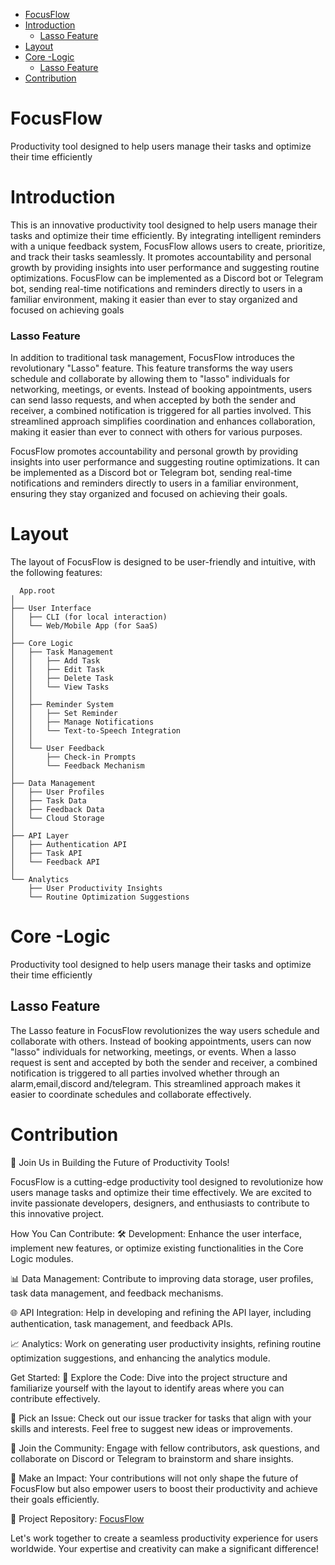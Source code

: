 - [FocusFlow](#focusflow)
- [Introduction](#introduction)
    - [Lasso Feature](#lasso-feature)
- [Layout](#layout)
- [Core -Logic](#core--logic)
  - [Lasso Feature](#lasso-feature-1)
- [Contribution](#contribution)


# FocusFlow
 Productivity tool designed to help users manage their tasks and optimize their time efficiently

 # Introduction
  This is an innovative productivity tool designed to help users manage their tasks and optimize their time efficiently. By integrating intelligent reminders with a unique feedback system, FocusFlow allows users to create, prioritize, and track their tasks seamlessly. It promotes accountability and personal growth by providing insights into user performance and suggesting routine optimizations. FocusFlow can be implemented as a Discord bot or Telegram bot, sending real-time notifications and reminders directly to users in a familiar environment, making it easier than ever to stay organized and focused on achieving goals

### Lasso Feature
In addition to traditional task management, FocusFlow introduces the revolutionary "Lasso" feature. This feature transforms the way users schedule and collaborate by allowing them to "lasso" individuals for networking, meetings, or events. Instead of booking appointments, users can send lasso requests, and when accepted by both the sender and receiver, a combined notification is triggered for all parties involved. This streamlined approach simplifies coordination and enhances collaboration, making it easier than ever to connect with others for various purposes.

FocusFlow promotes accountability and personal growth by providing insights into user performance and suggesting routine optimizations. It can be implemented as a Discord bot or Telegram bot, sending real-time notifications and reminders directly to users in a familiar environment, ensuring they stay organized and focused on achieving their goals.

  # Layout
  The layout of FocusFlow is designed to be user-friendly and intuitive, with the following features:
```
  App.root
│
├── User Interface
│   ├── CLI (for local interaction)
│   └── Web/Mobile App (for SaaS)
│
├── Core Logic
│   ├── Task Management  
│   │   ├── Add Task
│   │   ├── Edit Task
│   │   ├── Delete Task
│   │   └── View Tasks
│   │
│   ├── Reminder System
│   │   ├── Set Reminder
│   │   ├── Manage Notifications
│   │   └── Text-to-Speech Integration
│   │
│   └── User Feedback
│       ├── Check-in Prompts
│       └── Feedback Mechanism 
│
├── Data Management
│   ├── User Profiles
│   ├── Task Data
│   ├── Feedback Data
│   └── Cloud Storage
│
├── API Layer
│   ├── Authentication API
│   ├── Task API
│   └── Feedback API
│
└── Analytics
    ├── User Productivity Insights
    └── Routine Optimization Suggestions
```
# Core -Logic
  Productivity tool designed to help users manage their tasks and optimize their time efficiently

 ## Lasso Feature
  The Lasso feature in FocusFlow revolutionizes the way users schedule and collaborate with others. Instead of booking appointments, users can now "lasso" individuals for networking, meetings, or events. When a lasso request is sent and accepted by both the sender and receiver, a combined notification is triggered to all parties involved whether through an alarm,email,discord and/telegram. This streamlined approach makes it easier to coordinate schedules and collaborate effectively.


# Contribution

🚀 Join Us in Building the Future of Productivity Tools!

FocusFlow is a cutting-edge productivity tool designed to revolutionize how users manage tasks and optimize their time effectively. We are excited to invite passionate developers, designers, and enthusiasts to contribute to this innovative project.

How You Can Contribute:
🛠 Development: Enhance the user interface, implement new features, or optimize existing functionalities in the Core Logic modules.

📊 Data Management: Contribute to improving data storage, user profiles, task data management, and feedback mechanisms.

🌐 API Integration: Help in developing and refining the API layer, including authentication, task management, and feedback APIs.

📈 Analytics: Work on generating user productivity insights, refining routine optimization suggestions, and enhancing the analytics module.

Get Started:
🔗 Explore the Code: Dive into the project structure and familiarize yourself with the layout to identify areas where you can contribute effectively.

🔧 Pick an Issue: Check out our issue tracker for tasks that align with your skills and interests. Feel free to suggest new ideas or improvements.

🤝 Join the Community: Engage with fellow contributors, ask questions, and collaborate on Discord or Telegram to brainstorm and share insights.

🌟 Make an Impact: Your contributions will not only shape the future of FocusFlow but also empower users to boost their productivity and achieve their goals efficiently.

📌 Project Repository: [FocusFlow](https://github.com/Doc-Scripter/FocusFlow.git)

Let's work together to create a seamless productivity experience for users worldwide. Your expertise and creativity can make a significant difference!